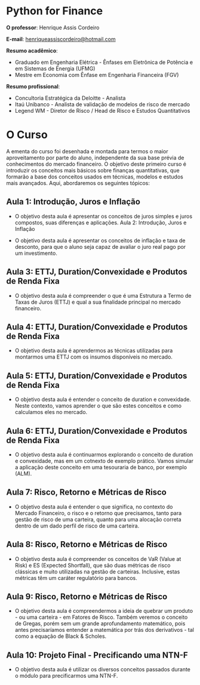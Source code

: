 # Python for Finance

**O professor**: Henrique Assis Cordeiro

**E-mail**: henriqueassiscordeiro@hotmail.com

**Resumo acadêmico**:

- Graduado em Engenharia Elétrica - Ênfases em Eletrônica de Potência e em Sistemas de Energia (UFMG)
- Mestre em Economia com Ênfase em Engenharia Financeira (FGV)

**Resumo profissional**:

- Concultoria Estratégica da Deloitte - Analista
- Itaú Unibanco - Analista de validação de modelos de risco de mercado
- Legend WM - Diretor de Risco / Head de Risco e Estudos Quantitativos


# O Curso

A ementa do curso foi desenhada e montada para termos o maior aproveitamento por parte do aluno, independente da sua base prévia de conhecimentos do mercado financeiro. O objetivo deste primeiro curso é introduzir os conceitos mais básicos sobre finanças quantitativas, que formarão a base dos conceitos usados em técnicas, modelos e estudos mais avançados. Aqui, abordaremos os seguintes tópicos:

## Aula 1: Introdução, Juros e Inflação

- O objetivo desta aula é apresentar os conceitos de juros simples e juros compostos, suas diferenças e aplicações.
Aula 2: Introdução, Juros e Inflação

- O objetivo desta aula é apresentar os conceitos de inflação e taxa de desconto, para que o aluno seja capaz de avaliar o juro real pago por um investimento.

## Aula 3: ETTJ, Duration/Convexidade e Produtos de Renda Fixa

- O objetivo desta aula é compreender o que é uma Estrutura a Termo de Taxas de Juros (ETTJ) e qual a sua finalidade principal no mercado financeiro.

## Aula 4: ETTJ, Duration/Convexidade e Produtos de Renda Fixa

- O objetivo desta aula é aprendermos as técnicas utilizadas para montarmos uma ETTJ com os insumos disponíveis no mercado.

## Aula 5: ETTJ, Duration/Convexidade e Produtos de Renda Fixa

- O objetivo desta aula é entender o conceito de duration e convexidade. Neste contexto, vamos aprender o que são estes conceitos e como calculamos eles no mercado.

## Aula 6: ETTJ, Duration/Convexidade e Produtos de Renda Fixa

- O objetivo desta aula é continuarmos explorando o conceito de duration e convexidade, mas em um cotnexto de exemplo prático. Vamos simular a aplicação deste conceito em uma tesouraria de banco, por exemplo (ALM).

## Aula 7: Risco, Retorno e Métricas de Risco

- O objetivo desta aula é entender o que significa, no contexto do Mercado Financeiro, o risco e o retorno que precisamos, tanto para gestão de risco de uma carteira, quanto para uma alocação correta dentro de um dado perfil de risco de uma carteira.

## Aula 8: Risco, Retorno e Métricas de Risco

- O objetivo desta aula é compreender os conceitos de VaR (Value at Risk) e ES (Expected Shortfall), que são duas métricas de risco clássicas e muito utilizadas na gestão de carteiras. Inclusive, estas métricas têm um caráter regulatório para bancos.

## Aula 9: Risco, Retorno e Métricas de Risco

- O objetivo desta aula é compreendermos a ideia de quebrar um produto - ou uma carteira - em Fatores de Risco. Também veremos o conceito de Gregas, porém sem um grande aprofundamento matemático, pois antes precisaríamos entender a matemática por trás dos derivativos - tal como a equação de Black & Scholes.

## Aula 10: Projeto Final - Precificando uma NTN-F

- O objetivo desta aula é utilizar os diversos conceitos passados durante o módulo para precificarmos uma NTN-F.
